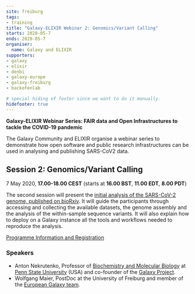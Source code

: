 ```yaml
---
site: freiburg
tags:
- training
title: "Galaxy-ELIXIR Webinar 2: Genomics/Variant Calling"
starts: 2020-05-7
ends: 2020-05-7
organiser:
  name: Galaxy and ELIXIR
supporters:
- galaxy
- elixir
- denbi
- galaxy-europe
- galaxy-freiburg
- backofenlab

# special hiding of footer since we want to do it manually.
hidefooter: true
---
```


**Galaxy-ELIXIR Webinar Series: FAIR data and Open Infrastructures to tackle the COVID-19 pandemic**

The Galaxy Community and ELIXIR organise a webinar series to demonstrate how open software and public research infrastructures can be used in analysing and publishing SARS-CoV2 data.

## Session 2: Genomics/Variant Calling

7 May 2020, **17.00-18.00 CEST** (starts at **16.00 BST**, **11.00 EDT**, **8.00 PDT**)

The second session will present the [initial analysis of the SARS-CoV-2 genome, published on bioRxiv](https://doi.org/10.1101/2020.02.21.959973). It will guide the participants through accessing and collecting the available datasets, the genome assembly and the analysis of the  within-sample sequence variants. It will also explain how to deploy on a Galaxy instance all the tools and workflows needed to reproduce the analysis.

[Programme Information and Registration](https://elixir-europe.org/events/webinar-galaxy-elixir-covid19)

### Speakers

* Anton Nekrutenko, Professor of [Biochemistry and Molecular Biology](http://bmb.psu.edu/) at [Penn State University](http://psu.edu/) (USA) and co-founder of the [Galaxy Project](http://galaxyproject.org/).
* Wolfgang Maier, PostDoc at the University of Freiburg and member of the [European Galaxy team](https://usegalaxy-eu.github.io/freiburg/people).
